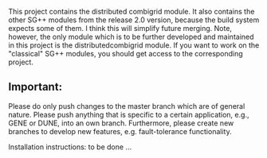 This project contains the distributed combigrid module. It also contains the 
other SG++ modules from the release 2.0 version, because the build system 
expects some of them. I think this will simplify future merging.
Note, however, the only module which is to be further developed and maintained
in this project is the distributedcombigrid module. If you want to work on
the "classical" SG++ modules, you should get access to the corresponding project.

Important:
----------
Please do only push changes to the master branch which are of general nature.
Please push anything that is specific to a certain application, e.g., GENE or
DUNE, into an own branch. Furthermore, please create new branches to develop new
features, e.g. fault-tolerance functionality.

Installation instructions: 
to be done ...

